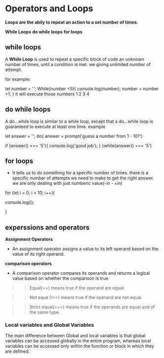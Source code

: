 # Operators and Loops

**Loops are the abily to repeat an action to a set number of times.**

**While Loops**
**do while loops** 
**for loops**

 ## while loops 

A **While Loop** is used to repeat a specific block of code an unknown number of times, until a condition is met. we giving unlimited number of attempt.

for example:

let number = '';
While(number <5){
    console.log(number);
number = number +1;
}
it will execute those numbers 1 2 3 4

## do while loops

A do...while loop is similar to a while loop, except that a do...while loop is guaranteed to execute at least one time.
example 

let answer = '';
do{
    answer = prompt('guess a number from 1 - 10?')

if (answer() === '5'){
    console.log('good job');
}
}while(answer() === '5')

 ## for loops 

  * It tells us to do something for a specific number of times. there is a specific number of attempts we need to make to get the right answer.
  we are only dealing with just numberic value(-in - +in)


for (let i = 0; i < 10; i++){

console.log(i);

} 

## experssions and operators

**Assignment Operators**

+ An assignment operator assigns a value to its left operand based on the value of its right operand.

**comparison operators**

+ A comparison operator compares its operands and returns a logical value based on whether the comparison is true

>>Equal(==) means true if the operand are equal.

>>Not equa (!==) means true if the operand are not equal.

>>Strict equal(===) means true if the operands are equal and of the same type.


### Local variables and Global Variables

The main difference between Global and local variables is that global variables can be accessed globally in the entire program, whereas local variables can be accessed only within the function or block in which they are defined.